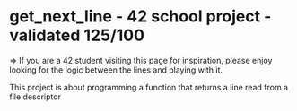 # get_next_line - 42 school project - validated 125/100

=> If you are a 42 student visiting this page for inspiration, please enjoy looking for the logic between the lines and playing with it.

This project is about programming a function that returns a line read from a file descriptor
